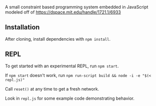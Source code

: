 A small constraint based programming system embedded in JavaScript modeled off of https://dspace.mit.edu/handle/1721.1/6933

## Installation
After cloning, install dependencies with `npm install`.

## REPL
To get started with an experimental REPL, run `npm start`.

If `npm start` doesn't work, run `npm run-script build && node -i -e "$(< repl.js)"`

Call `reset()` at  any time to get a fresh network.

Look in `repl.js` for some example code demonstrating behavior.
